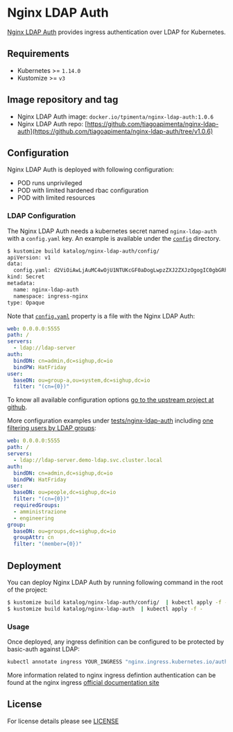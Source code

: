 # Nginx LDAP Auth

[Nginx LDAP Auth](https://github.com/tiagoapimenta/nginx-ldap-auth/blob/v1.0.6/README.md) provides ingress
authentication over LDAP for Kubernetes.


## Requirements

- Kubernetes >= `1.14.0`
- Kustomize >= `v3`


## Image repository and tag

* Nginx LDAP Auth image: `docker.io/tpimenta/nginx-ldap-auth:1.0.6`
* Nginx LDAP Auth repo:
[https://github.com/tiagoapimenta/nginx-ldap-auth](https://github.com/tiagoapimenta/nginx-ldap-auth/tree/v1.0.6)


## Configuration

Nginx LDAP Auth is deployed with following configuration:

- POD runs unprivileged
- POD with limited hardened rbac configuration
- POD with limited resources


### LDAP Configuration

The Nginx LDAP Auth needs a kubernetes secret named `nginx-ldap-auth` with a `config.yaml` key. An example is available
under the [`config`](config) directory.

```bash
$ kustomize build katalog/nginx-ldap-auth/config/
apiVersion: v1
data:
  config.yaml: d2ViOiAwLjAuMC4wOjU1NTUKcGF0aDogLwpzZXJ2ZXJzOgogIC0gbGRhcDovL2xkYXAtc2VydmVyCmF1dGg6CiAgYmluZEROOiBjbj1hZG1pbixkYz1zaWdodXAsZGM9aW8KICBiaW5kUFc6IEhhdEZyaWRheQp1c2VyOgogIGJhc2VETjogb3U9Z3JvdXAtYSxvdT1zeXN0ZW0sZGM9c2lnaHVwLGRjPWlvCiAgZmlsdGVyOiAiKGNuPXswfSkiCg==
kind: Secret
metadata:
  name: nginx-ldap-auth
  namespace: ingress-nginx
type: Opaque
```

Note that [`config.yaml`](config/sample.config.yaml) property is a file with the Nginx LDAP Auth:

```yaml
web: 0.0.0.0:5555
path: /
servers:
  - ldap://ldap-server
auth:
  bindDN: cn=admin,dc=sighup,dc=io
  bindPW: HatFriday
user:
  baseDN: ou=group-a,ou=system,dc=sighup,dc=io
  filter: "(cn={0})"
```

To know all available configuration options
[go to the upstream project at github](https://github.com/tiagoapimenta/nginx-ldap-auth/tree/v1.0.6).

More configuration examples under [tests/nginx-ldap-auth](../../katalog/tests/nginx-ldap-auth) including
[one filtering users by LDAP groups](../../katalog/tests/nginx-ldap-auth/nginx-ldap-auth-config-groups.yaml):

```yaml
web: 0.0.0.0:5555
path: /
servers:
  - ldap://ldap-server.demo-ldap.svc.cluster.local
auth:
  bindDN: cn=admin,dc=sighup,dc=io
  bindPW: HatFriday
user:
  baseDN: ou=people,dc=sighup,dc=io
  filter: "(cn={0})"
  requiredGroups:
  - amministrazione
  - engineering
group:
  baseDN: ou=groups,dc=sighup,dc=io
  groupAttr: cn
  filter: "(member={0})"
```


## Deployment

You can deploy Nginx LDAP Auth by running following command in the root of the project:

```bash
$ kustomize build katalog/nginx-ldap-auth/config/  | kubectl apply -f -
$ kustomize build katalog/nginx-ldap-auth  | kubectl apply -f -
```


### Usage

Once deployed, any ingress definition can be configured to be protected by basic-auth against LDAP:

```bash
kubectl annotate ingress YOUR_INGRESS "nginx.ingress.kubernetes.io/auth-url=http://nginx-ldap-auth.ingress-nginx.svc.cluster.local" --overwrite
```

More information related to nginx ingress defintion authentication can be found at the nginx ingress
[official documentation site](https://kubernetes.github.io/ingress-nginx/examples/auth/external-auth/)

## License


For license details please see [LICENSE](../../LICENSE)
